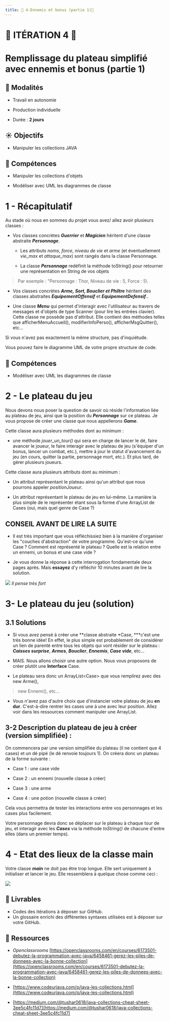 ```yaml
---
title: 🐉 4-Ennemis et bonus (partie 1)🐉
---
```

# :dragon: **ITÉRATION 4** :dragon:

# Remplissage du plateau simplifié avec ennemis et bonus (partie 1)

## :green_book: Modalités

-   Travail en autonomie

-   Production individuelle

-   Durée : **2 jours**

## :sunny: Objectifs

-   Manipuler les collections JAVA

## :dart: Compétences

-   Manipuler les collections d'objets

-   Modéliser avec UML les diagrammes de classe

# 1 - Récapitulatif

Au stade où nous en sommes du projet vous avez/ allez avoir plusieurs
classes :

-   Vos classes concrètes ***Guerrier*** et ***Magicien*** héritent
    d'une classe abstraite ***Personnage***.

    -   Les attributs *noms*, *force*, *niveau de vie* et *arme* (et
        éventuellement *vie_max* et *attaque_max*) sont rangés dans la
        classe Personnage.

    -   La classe ***Personnage*** redéfinit la méthode toString() pour
        retourner une représentation en String de vos objets

> Par exemple : \"Personnage : Thor, Niveau de vie : 5, Force : 5\

-   Vos classes concrètes ***Arme, Sort, Bouclier et Philtre*** héritent
    des classes abstraites ***EquipementOffensif*** et
    ***EquipementDefensif***..

-   Une classe ***Menu*** qui permet d\'interagir avec l'utilisateur au
    travers de messages et d'objets de type Scanner (pour lire les
    entrées clavier). Cette classe ne possède pas d'attribut. Elle
    contient des méthodes telles que afficherMenuAccueil(),
    modifierInfoPerso(), afficherMsgQuitter(), etc\...

Si vous n'avez pas exactement la même structure, pas d'inquiétude.

Vous pouvez faire le diagramme UML de votre propre structure de code.

## :dart: Compétences

-   Modéliser avec UML les diagrammes de classe

# 2 - Le plateau du jeu

Nous devons nous poser la question de savoir où réside l'information
liée au plateau de jeu, ainsi que la position du ***Personnage*** sur ce
plateau. Je vous propose de créer une classe que nous appellerons
***Game***.

Cette classe aura plusieurs méthodes dont au minimum :

-   une méthode *jouer_un_tour()* qui sera en charge de lancer le dé,
    faire avancer le joueur, le faire interagir avec le plateau de jeu
    (s'équiper d'un bonus, lancer un combat, etc.), mettre à jour le
    statut d'avancement du jeu (en cours, quitter la partie, personnage
    mort, etc.). Et plus tard, de gérer plusieurs joueurs.

Cette classe aura plusieurs attributs dont au minimum :

-   Un attribut représentant le plateau ainsi qu'un attribut que nous
    pourrons appeler *positionJoueur*.

-   Un attribut représentant le plateau de jeu en lui-même. La manière
    la plus simple de le représenter étant sous la forme d'une ArrayList
    de Cases (oui, mais quel genre de Case ?)

## CONSEIL AVANT DE LIRE LA SUITE

-   Il est très important que vous réfléchissiez bien à la manière
    d'organiser les \"couches d'abstraction\" de votre programme.
    Qu'est-ce qu'une Case ? Comment est représenté le plateau ? Quelle
    est la relation entre un ennemi, un bonus et une case vide ?

-   Je vous donne la réponse à cette interrogation fondamentale deux
    pages après. Mais **essayez** d'y réfléchir 10 minutes avant de lire
    la solution.

![](./ressources/image4.png)
*Il pense très fort*



# 3- Le plateau du jeu (solution)

## 3.1 Solutions

-   Si vous avez pensé à créer une **classe abstraite *Case, ***c'est
    une très bonne idée! En effet, le plus simple est probablement de
    considérer un lien de parenté entre tous les objets qui vont résider
    sur le plateau : ***Caisses surprise***, ***Armes***,
    ***Bouclier***, ***Ennemis***, ***Case vide***, etc...

-   MAIS. Nous allons choisir une autre option. Nous vous proposons de
    créer plutôt une **Interface** Case.

-   Le plateau sera donc un ArrayList\<Case\> que vous remplirez avec
    des new Arme(),

> new Ennemi(), etc...

-   Vous n'avez pas d'autre choix que d'instancier votre plateau de jeu
    **en dur**. C\'est-à-dire rentrer les cases une à une avec leur
    position. Allez voir dans les ressources comment manipuler une
    ArrayList.

## 3-2 Description du plateau de jeu à créer (version simplifiée) :

On commencera par une version simplifiée du plateau (il ne contient que
4 cases) et un dé pipé (le dé renvoie toujours 1). On créera donc un
plateau de la forme suivante :

-   Case 1 : une case vide

-   Case 2 : un ennemi (nouvelle classe à créer)

-   Case 3 : une arme

-   Case 4 : une potion (nouvelle classe à créer)

Cela vous permettra de tester les interactions entre vos personnages et
les cases plus facilement.

Votre personnage devra donc se déplacer sur le plateau à chaque tour de
jeu, et interagir avec les ***Cases*** via la méthode *toString()* de
chacune d'entre elles (dans un premier temps).

# 4 - Etat des lieux de la classe main

Votre classe ***main*** ne doit pas être trop longue. Elle sert
uniquement à initialiser et lancer le jeu. Elle ressemblera à quelque
chose comme ceci :

![](./ressources/image5.png)
## :gift: Livrables
- Codes des itérations à déposer sur GitHub.
- Un glossaire enrichi des différentes syntaxes utilisées est à déposer sur votre GitHub.

## :mag_right: Ressources

-   *Openclassrooms*
    [https://openclassrooms.com/en/courses/6173501-debutez-la-programmation-avec-java/6458461-gerez-les-piles-de-donnees-avec-la-bonne-collection](https://openclassrooms.com/en/courses/6173501-debutez-la-programmation-avec-java/6458461-gerez-les-piles-de-donnees-avec-la-bonne-collection)

-   [https://www.codeurjava.com/p/java-les-collections.html](https://www.codeurjava.com/p/java-les-collections.html)

-   [https://medium.com/@tushar0618/java-collections-cheat-sheet-3ee5c4fc11d7](https://medium.com/@tushar0618/java-collections-cheat-sheet-3ee5c4fc11d7)
